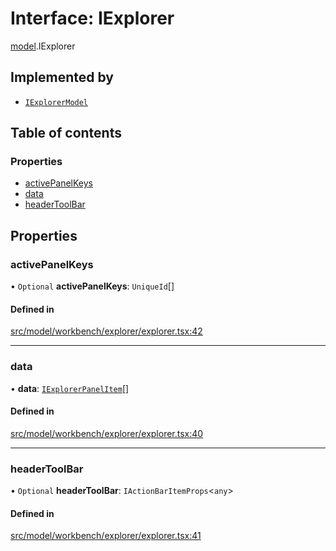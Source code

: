 # Interface: IExplorer

[model](../modules/model.md).IExplorer

## Implemented by

- [`IExplorerModel`](../classes/model.IExplorerModel.md)

## Table of contents

### Properties

- [activePanelKeys](model.IExplorer.md#activepanelkeys)
- [data](model.IExplorer.md#data)
- [headerToolBar](model.IExplorer.md#headertoolbar)

## Properties

### activePanelKeys

• `Optional` **activePanelKeys**: `UniqueId`[]

#### Defined in

[src/model/workbench/explorer/explorer.tsx:42](https://github.com/mtsdnz/allai-core/blob/5932278/src/model/workbench/explorer/explorer.tsx#L42)

___

### data

• **data**: [`IExplorerPanelItem`](model.IExplorerPanelItem.md)[]

#### Defined in

[src/model/workbench/explorer/explorer.tsx:40](https://github.com/mtsdnz/allai-core/blob/5932278/src/model/workbench/explorer/explorer.tsx#L40)

___

### headerToolBar

• `Optional` **headerToolBar**: `IActionBarItemProps`\<`any`\>

#### Defined in

[src/model/workbench/explorer/explorer.tsx:41](https://github.com/mtsdnz/allai-core/blob/5932278/src/model/workbench/explorer/explorer.tsx#L41)

